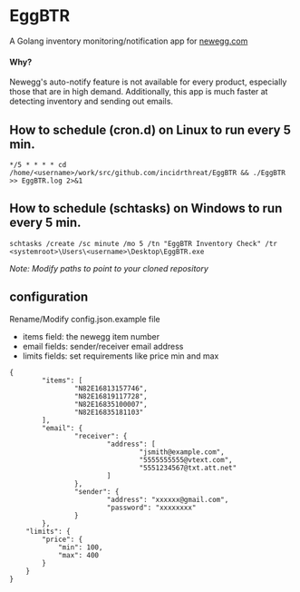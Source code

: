 # EggBTR
A Golang inventory monitoring/notification app for [newegg.com](http://newegg.com)

#### Why?
Newegg's auto-notify feature is not available for every product, especially those that are in high demand. Additionally, this app is much faster at detecting inventory and sending out emails.

## How to schedule (cron.d) on Linux to run every 5 min.
```
*/5 * * * * cd /home/<username>/work/src/github.com/incidrthreat/EggBTR && ./EggBTR >> EggBTR.log 2>&1
```

## How to schedule (schtasks) on Windows to run every 5 min.
```
schtasks /create /sc minute /mo 5 /tn "EggBTR Inventory Check" /tr <systemroot>\Users\<username>\Desktop\EggBTR.exe
```

*Note: Modify paths to point to your cloned repository*

## configuration
Rename/Modify config.json.example file 
 - items field: the newegg item number
 - email fields: sender/receiver email address
 - limits fields: set requirements like price min and max

```
{
        "items": [
                "N82E16813157746",
                "N82E16819117728",
                "N82E16835100007",
                "N82E16835181103"
        ],
        "email": {
                "receiver": {
                        "address": [
                                "jsmith@example.com",
                                "5555555555@vtext.com",
                                "5551234567@txt.att.net"
                        ]
                },
                "sender": {
                        "address": "xxxxxx@gmail.com",
                        "password": "xxxxxxxx"
                }
        },
	"limits": {
		"price": {
			"min": 100,
			"max": 400
		}
	}
}
```

